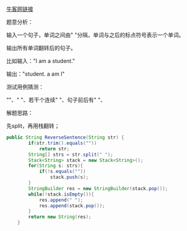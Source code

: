 [牛客网链接](https://www.nowcoder.com/practice/3194a4f4cf814f63919d0790578d51f3?tpId=13&tqId=11197&tPage=1&rp=1&ru=/ta/coding-interviews&qru=/ta/coding-interviews/question-ranking)



题意分析：

输入一个句子，单词之间由" "分隔，单词与之后的标点符号表示一个单词。

输出所有单词翻转后的句子。

比如输入："I am a student."

输出："student. a am I"



测试用例猜测：

""、" "、若干个连续" "、句子前后有" "、



解题思路：

先split，再用栈翻转；



```java
public String ReverseSentence(String str) {
		if(str.trim().equals(""))
			return str;
		String[] strs = str.split(" ");
		Stack<String> stack = new Stack<String>();
		for(String s: strs){
			if(!s.equals(""))
				stack.push(s);
		}
		StringBuilder res = new StringBuilder(stack.pop());
		while(!stack.isEmpty()){
			res.append(" ");
			res.append(stack.pop());
		}
		return new String(res);
    }
```

